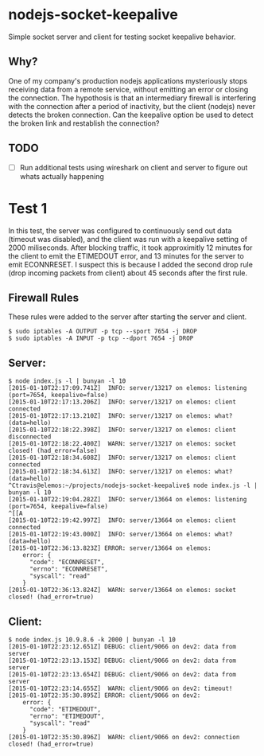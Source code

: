 # nodejs-socket-keepalive

Simple socket server and client for testing socket keepalive behavior.

## Why?

One of my company's production nodejs applications mysteriously stops receiving data from a remote service, without emitting an error or closing the connection.  The hypothosis is that an intermediary firewall is interfering with the connection after a period of inactivity, but the client (nodejs) never detects the broken connection.  Can the keepalive option be used to detect the broken link and restablish the connection?

## TODO

- [ ] Run additional tests using wireshark on client and server to figure out whats actually happening


# Test 1

In this test, the server was configured to continuously send out data (timeout was disabled), and the client was run with a keepalive setting of 2000 miliseconds.  After blocking traffic, it took approximitly 12 minutes for the client to emit the ETIMEDOUT error, and 13 minutes for the server to emit ECONNRESET.  I suspect this is because I added the second drop rule (drop incoming packets from client) about 45 seconds after the first rule.


## Firewall Rules

These rules were added to the server after starting the server and client.

```
$ sudo iptables -A OUTPUT -p tcp --sport 7654 -j DROP
$ sudo iptables -A INPUT -p tcp --dport 7654 -j DROP
```

## Server:

```
$ node index.js -l | bunyan -l 10
[2015-01-10T22:17:09.741Z]  INFO: server/13217 on elemos: listening (port=7654, keepalive=false)
[2015-01-10T22:17:13.206Z]  INFO: server/13217 on elemos: client connected
[2015-01-10T22:17:13.210Z]  INFO: server/13217 on elemos: what? (data=hello)
[2015-01-10T22:18:22.398Z]  INFO: server/13217 on elemos: client disconnected
[2015-01-10T22:18:22.400Z]  WARN: server/13217 on elemos: socket closed! (had_error=false)
[2015-01-10T22:18:34.608Z]  INFO: server/13217 on elemos: client connected
[2015-01-10T22:18:34.613Z]  INFO: server/13217 on elemos: what? (data=hello)
^Ctravis@elemos:~/projects/nodejs-socket-keepalive$ node index.js -l | bunyan -l 10
[2015-01-10T22:19:04.282Z]  INFO: server/13664 on elemos: listening (port=7654, keepalive=false)
^[[A
[2015-01-10T22:19:42.997Z]  INFO: server/13664 on elemos: client connected
[2015-01-10T22:19:43.000Z]  INFO: server/13664 on elemos: what? (data=hello)
[2015-01-10T22:36:13.823Z] ERROR: server/13664 on elemos: 
    error: {
      "code": "ECONNRESET",
      "errno": "ECONNRESET",
      "syscall": "read"
    }
[2015-01-10T22:36:13.824Z]  WARN: server/13664 on elemos: socket closed! (had_error=true)
```

## Client:

```
$ node index.js 10.9.8.6 -k 2000 | bunyan -l 10
[2015-01-10T22:23:12.651Z] DEBUG: client/9066 on dev2: data from server
[2015-01-10T22:23:13.153Z] DEBUG: client/9066 on dev2: data from server
[2015-01-10T22:23:13.654Z] DEBUG: client/9066 on dev2: data from server
[2015-01-10T22:23:14.655Z]  WARN: client/9066 on dev2: timeout!
[2015-01-10T22:35:30.895Z] ERROR: client/9066 on dev2: 
    error: {
      "code": "ETIMEDOUT",
      "errno": "ETIMEDOUT",
      "syscall": "read"
    }
[2015-01-10T22:35:30.896Z]  WARN: client/9066 on dev2: connection closed! (had_error=true)
```

